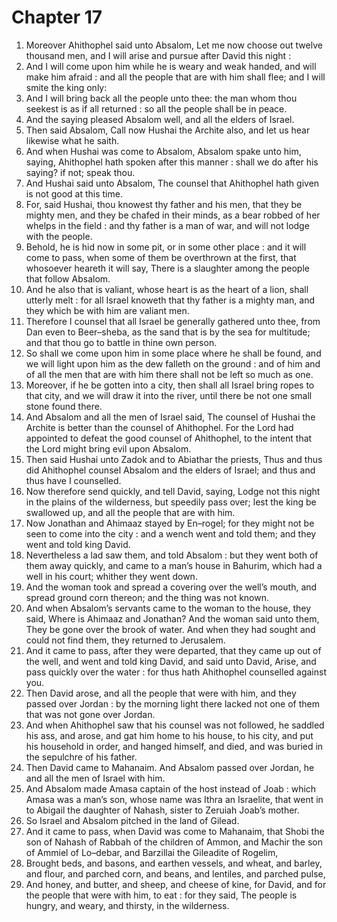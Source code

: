 # Chapter 17

1. Moreover Ahithophel said unto Absalom, Let me now choose out twelve thousand men, and I will arise and pursue after David this night :
2. And I will come upon him while he is weary and weak handed, and will make him afraid : and all the people that are with him shall flee; and I will smite the king only:
3. And I will bring back all the people unto thee: the man whom thou seekest is as if all returned : so all the people shall be in peace.
4. And the saying pleased Absalom well, and all the elders of Israel.
5. Then said Absalom, Call now Hushai the Archite also, and let us hear likewise what he saith.
6. And when Hushai was come to Absalom, Absalom spake unto him, saying, Ahithophel hath spoken after this manner : shall we do after his saying? if not; speak thou.
7. And Hushai said unto Absalom, The counsel that Ahithophel hath given is not good at this time.
8. For, said Hushai, thou knowest thy father and his men, that they be mighty men, and they be chafed in their minds, as a bear robbed of her whelps in the field : and thy father is a man of war, and will not lodge with the people.
9. Behold, he is hid now in some pit, or in some other place : and it will come to pass, when some of them be overthrown at the first, that whosoever heareth it will say, There is a slaughter among the people that follow Absalom.
10. And he also that is valiant, whose heart is as the heart of a lion, shall utterly melt : for all Israel knoweth that thy father is a mighty man, and they which be with him are valiant men.
11. Therefore I counsel that all Israel be generally gathered unto thee, from Dan even to Beer–sheba, as the sand that is by the sea for multitude; and that thou go to battle in thine own person.
12. So shall we come upon him in some place where he shall be found, and we will light upon him as the dew falleth on the ground : and of him and of all the men that are with him there shall not be left so much as one.
13. Moreover, if he be gotten into a city, then shall all Israel bring ropes to that city, and we will draw it into the river, until there be not one small stone found there.
14. And Absalom and all the men of Israel said, The counsel of Hushai the Archite is better than the counsel of Ahithophel. For the Lord had appointed to defeat the good counsel of Ahithophel, to the intent that the Lord might bring evil upon Absalom.
15. Then said Hushai unto Zadok and to Abiathar the priests, Thus and thus did Ahithophel counsel Absalom and the elders of Israel; and thus and thus have I counselled.
16. Now therefore send quickly, and tell David, saying, Lodge not this night in the plains of the wilderness, but speedily pass over; lest the king be swallowed up, and all the people that are with him.
17. Now Jonathan and Ahimaaz stayed by En–rogel; for they might not be seen to come into the city : and a wench went and told them; and they went and told king David.
18. Nevertheless a lad saw them, and told Absalom : but they went both of them away quickly, and came to a man’s house in Bahurim, which had a well in his court; whither they went down.
19. And the woman took and spread a covering over the well’s mouth, and spread ground corn thereon; and the thing was not known.
20. And when Absalom’s servants came to the woman to the house, they said, Where is Ahimaaz and Jonathan? And the woman said unto them, They be gone over the brook of water. And when they had sought and could not find them, they returned to Jerusalem.
21. And it came to pass, after they were departed, that they came up out of the well, and went and told king David, and said unto David, Arise, and pass quickly over the water : for thus hath Ahithophel counselled against you.
22. Then David arose, and all the people that were with him, and they passed over Jordan : by the morning light there lacked not one of them that was not gone over Jordan.
23. And when Ahithophel saw that his counsel was not followed, he saddled his ass, and arose, and gat him home to his house, to his city, and put his household in order, and hanged himself, and died, and was buried in the sepulchre of his father.
24. Then David came to Mahanaim. And Absalom passed over Jordan, he and all the men of Israel with him.
25. And Absalom made Amasa captain of the host instead of Joab : which Amasa was a man’s son, whose name was Ithra an Israelite, that went in to Abigail the daughter of Nahash, sister to Zeruiah Joab’s mother.
26. So Israel and Absalom pitched in the land of Gilead.
27. And it came to pass, when David was come to Mahanaim, that Shobi the son of Nahash of Rabbah of the children of Ammon, and Machir the son of Ammiel of Lo–debar, and Barzillai the Gileadite of Rogelim,
28. Brought beds, and basons, and earthen vessels, and wheat, and barley, and flour, and parched corn, and beans, and lentiles, and parched pulse,
29. And honey, and butter, and sheep, and cheese of kine, for David, and for the people that were with him, to eat : for they said, The people is hungry, and weary, and thirsty, in the wilderness.


